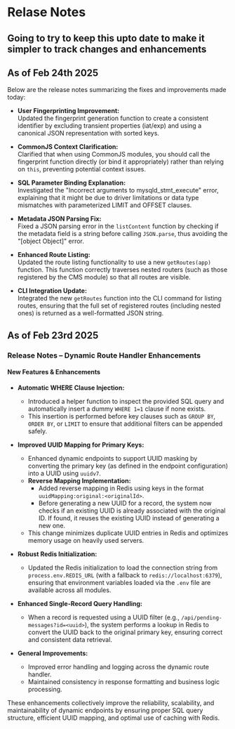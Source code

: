 # Relase Notes
## Going to try to keep this upto date to make it simpler to track changes and enhancements 

## As of Feb 24th 2025

Below are the release notes summarizing the fixes and improvements made today:

- **User Fingerprinting Improvement:**  
  Updated the fingerprint generation function to create a consistent identifier by excluding transient properties (iat/exp) and using a canonical JSON representation with sorted keys.

- **CommonJS Context Clarification:**  
  Clarified that when using CommonJS modules, you should call the fingerprint function directly (or bind it appropriately) rather than relying on `this`, preventing potential context issues.

- **SQL Parameter Binding Explanation:**  
  Investigated the "Incorrect arguments to mysqld_stmt_execute" error, explaining that it might be due to driver limitations or data type mismatches with parameterized LIMIT and OFFSET clauses.

- **Metadata JSON Parsing Fix:**  
  Fixed a JSON parsing error in the `listContent` function by checking if the metadata field is a string before calling `JSON.parse`, thus avoiding the "[object Object]" error.

- **Enhanced Route Listing:**  
  Updated the route listing functionality to use a new `getRoutes(app)` function. This function correctly traverses nested routers (such as those registered by the CMS module) so that all routes are visible.

- **CLI Integration Update:**  
  Integrated the new `getRoutes` function into the CLI command for listing routes, ensuring that the full set of registered routes (including nested ones) is returned as a well-formatted JSON string.

## As of Feb 23rd 2025

### Release Notes – Dynamic Route Handler Enhancements

#### New Features & Enhancements

- **Automatic WHERE Clause Injection:**  
  - Introduced a helper function to inspect the provided SQL query and automatically insert a dummy `WHERE 1=1` clause if none exists.  
  - This insertion is performed before key clauses such as `GROUP BY`, `ORDER BY`, or `LIMIT` to ensure that additional filters can be appended safely.

- **Improved UUID Mapping for Primary Keys:**  
  - Enhanced dynamic endpoints to support UUID masking by converting the primary key (as defined in the endpoint configuration) into a UUID using `uuidv7`.
  - **Reverse Mapping Implementation:**  
    - Added reverse mapping in Redis using keys in the format `uuidMapping:original:<originalId>`.  
    - Before generating a new UUID for a record, the system now checks if an existing UUID is already associated with the original ID. If found, it reuses the existing UUID instead of generating a new one.
  - This change minimizes duplicate UUID entries in Redis and optimizes memory usage on heavily used servers.

- **Robust Redis Initialization:**  
  - Updated the Redis initialization to load the connection string from `process.env.REDIS_URL` (with a fallback to `redis://localhost:6379`), ensuring that environment variables loaded via the `.env` file are available across all modules.

- **Enhanced Single-Record Query Handling:**  
  - When a record is requested using a UUID filter (e.g., `/api/pending-messages?id=<uuid>`), the system performs a lookup in Redis to convert the UUID back to the original primary key, ensuring correct and consistent data retrieval.

- **General Improvements:**  
  - Improved error handling and logging across the dynamic route handler.
  - Maintained consistency in response formatting and business logic processing.

These enhancements collectively improve the reliability, scalability, and maintainability of dynamic endpoints by ensuring proper SQL query structure, efficient UUID mapping, and optimal use of caching with Redis.